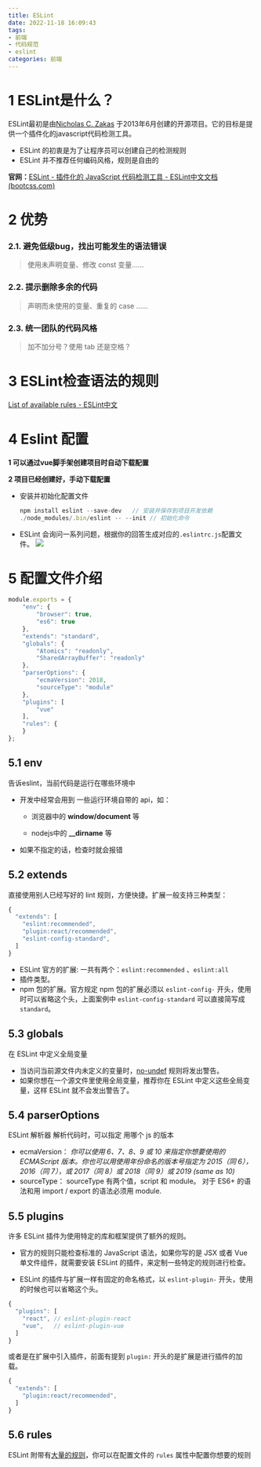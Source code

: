 ```yaml
---
title: ESLint
date: 2022-11-18 16:09:43
tags:
- 前端
- 代码规范
- eslint
categories: 前端
---
```


# 1 ESLint是什么？

ESLint最初是由[Nicholas C. Zakas](http://nczonline.net/) 于2013年6月创建的开源项目。它的目标是提供一个插件化的javascript代码检测工具。

- ESLint 的初衷是为了让程序员可以创建自己的检测规则
- ESLint 并不推荐任何编码风格，规则是自由的

**官网：**[ESLint - 插件化的 JavaScript 代码检测工具 - ESLint中文文档 (bootcss.com)](https://eslint.bootcss.com/)

# 2 优势

### 2.1. 避免低级bug，找出可能发生的语法错误

> 使用未声明变量、修改 const 变量……

### 2.2. 提示删除多余的代码

> 声明而未使用的变量、重复的 case ……

### 2.3. 统一团队的代码风格

> 加不加分号？使用 tab 还是空格？



# 3 ESLint检查语法的规则

[List of available rules - ESLint中文](http://eslint.cn/docs/rules/)



# 4 Eslint 配置

**1 可以通过vue脚手架创建项目时自动下载配置**

**2 项目已经创建好，手动下载配置**

- 安装并初始化配置文件

  ```js
  npm install eslint --save-dev   // 安装并保存到项目开发依赖
  ./node_modules/.bin/eslint -- --init // 初始化命令
  ```

-  ESLint 会询问一系列问题，根据你的回答生成对应的`.eslintrc.js`配置文件。	![](https://tva1.sinaimg.cn/large/008vxvgGly1h8bjfywzaxj31k80iqgr7.jpg)



# 5 配置文件介绍

```js
module.exports = {
    "env": {
        "browser": true,
        "es6": true
    },
    "extends": "standard",
    "globals": {
        "Atomics": "readonly",
        "SharedArrayBuffer": "readonly"
    },
    "parserOptions": {
        "ecmaVersion": 2018,
        "sourceType": "module"
    },
    "plugins": [
        "vue"
    ],
    "rules": {
    }
};
```

## 5.1 env

告诉eslint，当前代码是运行在哪些环境中

- 开发中经常会用到 一些运行环境自带的 api，如：

  - 浏览器中的 **window/document** 等

  - nodejs中的 **__dirname** 等

- 如果不指定的话，检查时就会报错

## 5.2 extends

 直接使用别人已经写好的 lint 规则，方便快捷。扩展一般支持三种类型：

```js
{
  "extends": [
    "eslint:recommended",
    "plugin:react/recommended",
    "eslint-config-standard",
  ]
}
```

- ESLint 官方的扩展:  一共有两个：`eslint:recommended` 、`eslint:all`
- 插件类型。
-  npm 包的扩展。官方规定 npm 包的扩展必须以 `eslint-config-` 开头，使用时可以省略这个头，上面案例中 `eslint-config-standard` 可以直接简写成 `standard`。

## 5.3 globals

在 ESLint 中定义全局变量

-  当访问当前源文件内未定义的变量时，[no-undef](https://link.juejin.cn/?target=https%3A%2F%2Feslint.bootcss.com%2Fdocs%2Frules%2Fno-undef) 规则将发出警告。
- 如果你想在一个源文件里使用全局变量，推荐你在 ESLint 中定义这些全局变量，这样 ESLint 就不会发出警告了。

## 5.4  parserOptions

ESLint 解析器 解析代码时，可以指定 用哪个 js 的版本

- ecmaVersion： *你可以使用 6、7、8、9 或 10 来指定你想要使用的 ECMAScript 版本。你也可以用使用年份命名的版本号指定为 2015（同 6），2016（同 7），或 2017（同 8）或 2018（同 9）或 2019 (same as 10)*
- sourceType： sourceType 有两个值，script 和 module。 对于 ES6+ 的语法和用 import / export 的语法必须用 module. 

## 5.5 plugins

许多 ESLint 插件为使用特定的库和框架提供了额外的规则。

- 官方的规则只能检查标准的 JavaScript 语法，如果你写的是 JSX 或者 Vue 单文件组件，就需要安装 ESLint 的插件，来定制一些特定的规则进行检查。

- ESLint 的插件与扩展一样有固定的命名格式，以 `eslint-plugin-` 开头，使用的时候也可以省略这个头。

```js
{
  "plugins": [
    "react", // eslint-plugin-react
    "vue",   // eslint-plugin-vue
  ]
}
```

或者是在扩展中引入插件，前面有提到 `plugin:` 开头的是扩展是进行插件的加载。

```js
{
  "extends": [
    "plugin:react/recommended",
  ]
}
```

## 5.6 rules

ESLint 附带有[大量的规则](https://link.zhihu.com/?target=https%3A//cn.eslint.org/docs/rules/)，你可以在配置文件的 `rules` 属性中配置你想要的规则

